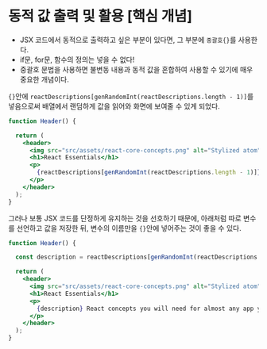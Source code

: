# 동적 값 출력 및 활용 [핵심 개념] 

- JSX 코드에서 동적으로 출력하고 싶은 부분이 있다면, 그 부분에 `중괄호{}`를 사용한다.
- if문, for문, 함수의 정의는 넣을 수 없다!
- 중괄호 문법을 사용하면 불변동 내용과 동적 값을 혼합하여 사용할 수 있기에 매우 중요한 개념이다.

`{}`안에 `reactDescriptions[genRandomInt(reactDescriptions.length - 1)]`를 넣음으로써 배열에서 랜덤하게 값을 읽어와 화면에 보여줄 수 있게 되었다.

```jsx
function Header() {

  return (
    <header>
      <img src="src/assets/react-core-concepts.png" alt="Stylized atom" />
      <h1>React Essentials</h1>
      <p>
        {reactDescriptions[genRandomInt(reactDescriptions.length - 1)]} React concepts you will need for almost any app you are going to build!
      </p>
    </header>
  );
}
```

그러나 보통 JSX 코드를 단정하게 유지하는 것을 선호하기 때문에, 아래처럼 따로 변수를 선언하고 값을 저장한 뒤, 변수의 이름만을 `{}`안에 넣어주는 것이 좋을 수 있다.
```jsx
function Header() {

  const description = reactDescriptions[genRandomInt(reactDescriptions.length - 1)];

  return (
    <header>
      <img src="src/assets/react-core-concepts.png" alt="Stylized atom" />
      <h1>React Essentials</h1>
      <p>
        {description} React concepts you will need for almost any app you are going to build!
      </p>
    </header>
  );
}
```
